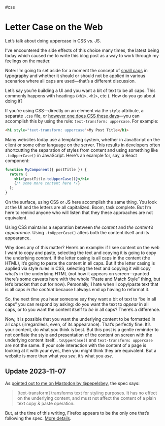 #css

# Letter Case on the Web

Let’s talk about doing uppercase in CSS vs. JS.

I’ve encountered the side effects of this choice many times, the latest being today which caused me to write this blog post as a way to work through my feelings on the matter.

Note: I’m going to set aside for a moment the concept of [small caps](https://en.wikipedia.org/wiki/Small_caps) in typography and whether it should or should not be applied in various scenarios where all caps are used—that’s a different discussion.

Let’s say you’re building a UI and you want a bit of text to be all caps. This commonly happens with headings (`<h1>`, `<h2>`, etc.). How do you go about doing it?

If you’re using CSS—directly on an element via the `style` attribute, a separate `.css` file, or [however one does CSS these days](https://blog.jim-nielsen.com/2019/thoughts-on-jeremy-keiths-split/)—you can accomplish this by using the rule: `text-transform: uppercase`. For example:

```html
<h1 style="text-transform: uppercase">My Post Title</h1>
```

Many websites today use a templating system, whether in JavaScript on the client or some other language on the server. This results in developers often shortcutting the separation of styles from content and using something like `.toUpperCase()` in JavaScript. Here’s an example for, say, a React component:

```jsx
function MyComponent({ postTitle }) {
  return (
    <h1>{postTitle.toUpperCase()}</h1>
    {/* some more content here */}
  );
}
```

On the surface, using CSS or JS here accomplish the same thing. You look at the UI and the letters are all capitalized. Boom, task complete. But I’m here to remind anyone who will listen that they these approaches are not equivalent.

Using CSS maintains a separation between _the content_ and _the content’s appearance_. Using `.toUpperCase()` alters both the content itself and its appearance.

Why does any of this matter? Here’s an example: if I see content on the web I want to copy and paste, selecting the text and copying it is going to copy the underlying _content_. If the letter casing is all caps in the content (the HTML), it’s going to paste the content in all caps. But if the letter casing is applied via style rules in CSS, selecting the text and copying it will copy what’s in the underlying HTML (not how it appears on screen—granted there’s some caveats here with the whole “Paste and Match Style” thing, but let’s bracket that out for now). Personally, I hate when I copy/paste text that is all caps _in the content_ because I always end up having to reformat it. 

So, the next time you hear someone say they want a bit of text to “be in all caps” you can respond by asking: do you want the text to _appear_ in all caps, or to you want the content itself to _be_ in all caps? There’s a difference.

Now, it is possible that you want the underlying content to be formatted in all caps (irregardless, even, of its appearance). That’s perfectly fine. It’s your content, do what you think is best. But this post is a gentle reminder to not conflate the style and presentation of the content on screen with the underlying content itself. `.toUpperCase()` and `text-transform: uppercase` are not the same. If your sole interaction with the content of a page is looking at it with your eyes, then you might think they are equivalent. But a website is more than what you _see_, it’s what you _use_.

## Update 2023-11-07

As [pointed out to me on Mastodon by @pepelsbey](https://mastodon.social/@pepelsbey/111370479919120211), the spec says:

> [text-transform] transforms text for styling purposes. It has no effect on the underlying content, and must not affect the content of a plain text copy & paste operation.

But, at the time of this writing, Firefox appears to be the only one that’s following the spec. [More details](https://pepelsbey.dev/articles/uppercase-copy-paste/).